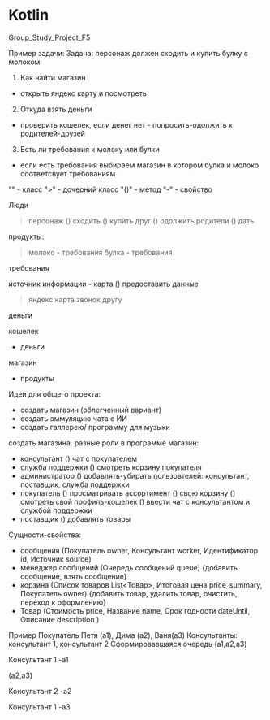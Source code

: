 # Kotlin
Group_Study_Project_F5

Пример задачи:
Задача: персонаж должен сходить и купить булку с молоком
1. Как найти магазин
 - открыть яндекс карту и посмотреть
2. Откуда взять деньги
 - проверить кошелек, если денег нет - попросить-одолжить к родителей-друзей
3. Есть ли требования к молоку или булки
- если есть требования выбираем магазин в котором булка и молоко соответсвует требованиям

""  - класс
">" - дочерний класс
"()" - метод
"-"  - свойство

Люди
  > персонаж
    () сходить
    () купить
  > друг
    () одолжить
  > родители
    () дать

продукты:
   > молоко
     - требования
   > булка
     - требования

требования


источник информации - карта
  () предоставить данные
  > яндекс карта
  > звонок другу


деньги

кошелек
  - деньги
    
магазин
  - продукты




Идеи для общего проекта:
- создать магазин (облегченный вариант)
- создать эммуляцию чата с ИИ
- создать галлерею/ программу для музыки


создать магазина.
разные роли в программе магазин:
- консультант
  () чат с покупателем
- служба поддержки
  () смотреть корзину покупателя
- администратор
  () добавлять-убирать пользовтелей: консультант, поставщик, служба поддержки
- покупатель
  () просматривать ассортимент
  () свою корзину
  () смотреть свой профиль-кошелек
  () ввести чат с консультантом и службой поддержки
- поставщик
  () добавлять товары

Сущности-свойства:
- сообщения (Покупатель owner, Консультант worker, Идентификатор id, Источник source)
- менеджер сообщений (Очередь сообщений queue) {добавить сообщение, взять сообщение}
- корзина (Список товаров List<Товар>, Итоговая цена price_summary, Покупатель owner) {добавить товар, 
удалить товар, очистить, переход к оформлению}
- Товар (Стоимость price, Название name, Срок годности dateUntil, Описание description )


Пример
Покупатель Петя (a1), Дима (a2), Ваня(a3)
Консультанты: консультант 1, консультант 2
Сформировавшаяся очередь
(a1,a2,a3)

Консультант 1
-a1

(a2,a3)

Консультант 2
-a2

Консультант 1
-a3